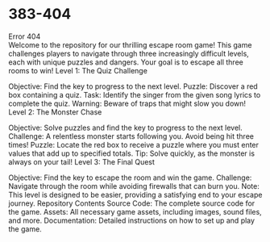 # 383-404 </br>
Error 404</br>
Welcome to the repository for our thrilling escape room game! This game challenges players to navigate through three increasingly difficult levels, each with unique puzzles and dangers. Your goal is to escape all three rooms to win!
Level 1: The Quiz Challenge

Objective: Find the key to progress to the next level.
Puzzle: Discover a red box containing a quiz.
Task: Identify the singer from the given song lyrics to complete the quiz.
Warning: Beware of traps that might slow you down!
Level 2: The Monster Chase

Objective: Solve puzzles and find the key to progress to the next level.
Challenge: A relentless monster starts following you. Avoid being hit three times!
Puzzle: Locate the red box to receive a puzzle where you must enter values that add up to specified totals.
Tip: Solve quickly, as the monster is always on your tail!
Level 3: The Final Quest

Objective: Find the key to escape the room and win the game.
Challenge: Navigate through the room while avoiding firewalls that can burn you.
Note: This level is designed to be easier, providing a satisfying end to your escape journey.
Repository Contents
Source Code: The complete source code for the game.
Assets: All necessary game assets, including images, sound files, and more.
Documentation: Detailed instructions on how to set up and play the game.
